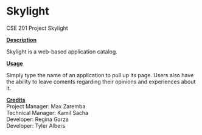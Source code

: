 # Skylight
CSE 201 Project Skylight

<ins>**Description**</ins>

Skylight is a web-based application catalog.

<ins>**Usage**</ins>

Simply type the name of an application to pull up its page. 
Users also have the ability to leave coments regarding their opinions and experiences about it.

<ins>**Credits**</ins> <br>
Project Manager: Max Zaremba <br>
Technical Manager: Kamil Sacha <br>
Developer: Regina Garza <br>
Developer: Tyler Albers <br>


